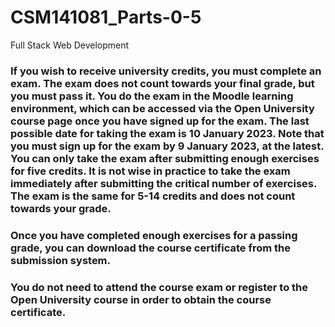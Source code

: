 # CSM141081_Parts-0-5
Full Stack Web Development

### If you wish to receive university credits, you must complete an exam. The exam does not count towards your final grade, but you must pass it. You do the exam in the Moodle learning environment, which can be accessed via the Open University course page once you have signed up for the exam. The last possible date for taking the exam is 10 January 2023. Note that you must sign up for the exam by 9 January 2023, at the latest. You can only take the exam after submitting enough exercises for five credits. It is not wise in practice to take the exam immediately after submitting the critical number of exercises. The exam is the same for 5-14 credits and does not count towards your grade.

### Once you have completed enough exercises for a passing grade, you can download the course certificate from the submission system.
### You do not need to attend the course exam or register to the Open University course in order to obtain the course certificate.
